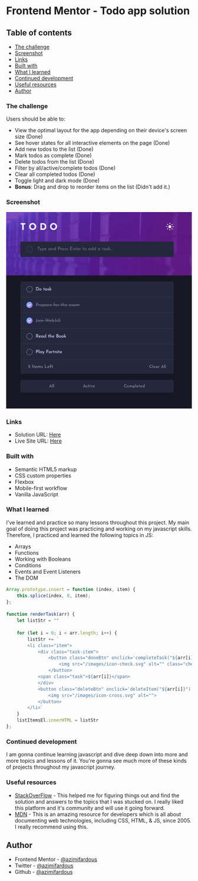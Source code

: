 # Frontend Mentor - Todo app solution
## Table of contents

  - [The challenge](#the-challenge)
  - [Screenshot](#screenshot)
  - [Links](#links)
  - [Built with](#built-with)
  - [What I learned](#what-i-learned)
  - [Continued development](#continued-development)
  - [Useful resources](#useful-resources)
- [Author](#author)

### The challenge

Users should be able to:

- View the optimal layout for the app depending on their device's screen size (Done)
- See hover states for all interactive elements on the page (Done)
- Add new todos to the list (Done)
- Mark todos as complete (Done)
- Delete todos from the list (Done)
- Filter by all/active/complete todos (Done)
- Clear all completed todos (Done)
- Toggle light and dark mode (Done)
- **Bonus**: Drag and drop to reorder items on the list (Didn't add it.)

### Screenshot

![](1.png)

### Links

- Solution URL: [Here](https://github.com/azimifardous/50-Project-Challenges-of-Fundamentals-of-HTML-CSS-JS.git)
- Live Site URL: [Here](https://todo-app-ch.netlify.app/)

### Built with

- Semantic HTML5 markup
- CSS custom properties
- Flexbox
- Mobile-first workflow
- Vanilla JavaScript

### What I learned

I've learned and practice so many lessons throughout this project. My main goal of doing this project was practicing and working on my javascript skills. Therefore, I practiced and learned the following topics in JS:
- Arrays
- Functions
- Working with Booleans
- Conditions
- Events and Event Listeners
- The DOM

```js
Array.prototype.insert = function (index, item) {
    this.splice(index, 0, item);
};

function renderTask(arr) {
    let listStr = ""

    for (let i = 0; i < arr.length; i++) {
        listStr += `
        <li class="item">
            <div class="task-item">
                <button class="doneBtn" onclick='completeTask("${arr[i]}")'>
                    <img src="/images/icon-check.svg" alt="" class="check-ico">
                </button>
            <span class="task">${arr[i]}</span>
            </div>
            <button class="deleteBtn" onclick='deleteItem("${arr[i]}")'>
                <img src="/images/icon-cross.svg" alt="">
            </button>
        </li>`
    }
    listItemsEl.innerHTML = listStr
};
```

### Continued development

I am gonna continue learning javascript and dive deep down into more and more topics and lessons of it. You're gonna see much more of these kinds of projects throughout my javascript journey.

### Useful resources

- [StackOverFlow](https://stackoverflow.com/) - This helped me for figuring things out and find the solution and answers to the topics that I was stucked on. I really liked this platform and it's community and will use it going forward.
- [MDN](https://developer.mozilla.org/en-US/) - This is an amazing resource for developers which is all about documenting web technologies, including CSS, HTML, & JS, since 2005. I really recommend using this.

## Author

- Frontend Mentor - [@azimifardous](https://www.frontendmentor.io/profile/azimifardous)
- Twitter - [@azimifardous](https://www.twitter.com/azimifardous)
- Github - [@azimifardous](https://www.github.com/azimifardous)

